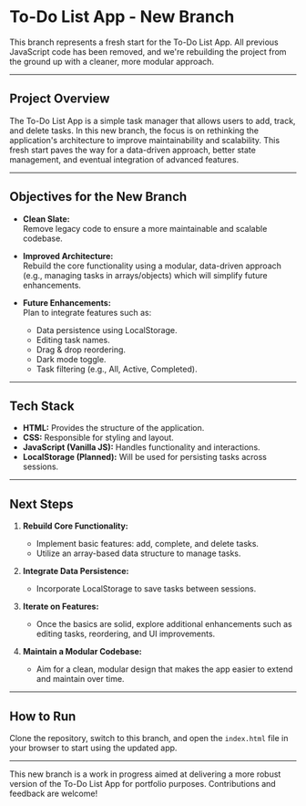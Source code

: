# To-Do List App - New Branch

This branch represents a fresh start for the To-Do List App. All previous JavaScript code has been removed, and we're rebuilding the project from the ground up with a cleaner, more modular approach.

---

## Project Overview

The To-Do List App is a simple task manager that allows users to add, track, and delete tasks. In this new branch, the focus is on rethinking the application's architecture to improve maintainability and scalability. This fresh start paves the way for a data-driven approach, better state management, and eventual integration of advanced features.

---

## Objectives for the New Branch

- **Clean Slate:**  
  Remove legacy code to ensure a more maintainable and scalable codebase.

- **Improved Architecture:**  
  Rebuild the core functionality using a modular, data-driven approach (e.g., managing tasks in arrays/objects) which will simplify future enhancements.

- **Future Enhancements:**  
  Plan to integrate features such as:
  - Data persistence using LocalStorage.
  - Editing task names.
  - Drag & drop reordering.
  - Dark mode toggle.
  - Task filtering (e.g., All, Active, Completed).

---

## Tech Stack

- **HTML:** Provides the structure of the application.
- **CSS:** Responsible for styling and layout.
- **JavaScript (Vanilla JS):** Handles functionality and interactions.
- **LocalStorage (Planned):** Will be used for persisting tasks across sessions.

---

## Next Steps

1. **Rebuild Core Functionality:**  
   - Implement basic features: add, complete, and delete tasks.
   - Utilize an array-based data structure to manage tasks.

2. **Integrate Data Persistence:**  
   - Incorporate LocalStorage to save tasks between sessions.

3. **Iterate on Features:**  
   - Once the basics are solid, explore additional enhancements such as editing tasks, reordering, and UI improvements.

4. **Maintain a Modular Codebase:**  
   - Aim for a clean, modular design that makes the app easier to extend and maintain over time.

---

## How to Run

Clone the repository, switch to this branch, and open the `index.html` file in your browser to start using the updated app.

---

This new branch is a work in progress aimed at delivering a more robust version of the To-Do List App for portfolio purposes. Contributions and feedback are welcome!
